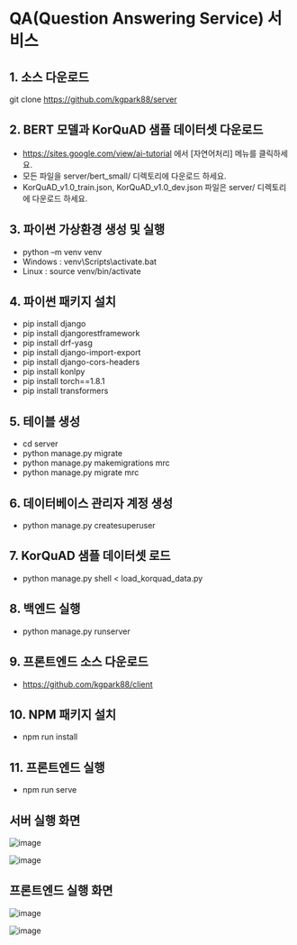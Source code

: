 # QA(Question Answering Service) 서비스 

## 1. 소스 다운로드
git clone https://github.com/kgpark88/server

## 2. BERT 모델과 KorQuAD 샘플 데이터셋 다운로드
- https://sites.google.com/view/ai-tutorial 에서 [자연어처리] 메뉴를 클릭하세요.
- 모든 파일을 server/bert_small/  디렉토리에 다운로드 하세요.
-  KorQuAD_v1.0_train.json, KorQuAD_v1.0_dev.json 파일은 server/ 디렉토리에 다운로드 하세요.

## 3. 파이썬 가상환경 생성 및 실행
- python –m venv venv 
- Windows : venv\Scripts\activate.bat
- Linux : source venv/bin/activate

## 4. 파이썬 패키지 설치
- pip install django
- pip install djangorestframework
- pip install drf-yasg
- pip install django-import-export
- pip install django-cors-headers
- pip install konlpy
- pip install torch==1.8.1
- pip install transformers

## 5. 테이블 생성
- cd server
- python manage.py migrate
- python manage.py makemigrations mrc
- python manage.py migrate mrc

## 6. 데이터베이스 관리자 계정 생성
- python manage.py createsuperuser

## 7. KorQuAD 샘플 데이터셋 로드
- python manage.py shell < load_korquad_data.py

## 8. 백엔드 실행
- python manage.py runserver

## 9. 프론트엔드 소스 다운로드 
- https://github.com/kgpark88/client

## 10. NPM 패키지 설치 
- npm run install

## 11. 프론트엔드 실행
- npm run serve

## 서버 실행 화면
![image](https://user-images.githubusercontent.com/17672596/142607252-a4aed5c0-9ccd-45c8-ac1d-ccc6f911d8c8.png)

![image](https://user-images.githubusercontent.com/17672596/142607302-2f63e975-b333-429d-b9f0-4f828caf7e19.png)


## 프론트엔드 실행 화면
![image](https://user-images.githubusercontent.com/17672596/142607326-21c86afe-8c5e-44b7-a62f-9728f64f4082.png)

![image](https://user-images.githubusercontent.com/17672596/142607340-75896bdd-f9f2-4dda-bc36-38c999a0303d.png)

